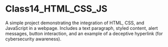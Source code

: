 # Class14_HTML_CSS_JS
A simple project demonstrating the integration of HTML, CSS, and JavaScript in a webpage. Includes a text paragraph, styled content, alert messages, button interaction, and an example of a deceptive hyperlink (for cybersecurity awareness).
